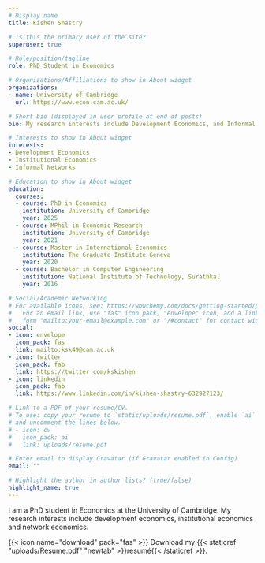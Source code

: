 ```yaml
---
# Display name
title: Kishen Shastry

# Is this the primary user of the site?
superuser: true

# Role/position/tagline
role: PhD Student in Economics

# Organizations/Affiliations to show in About widget
organizations:
- name: University of Cambridge
  url: https://www.econ.cam.ac.uk/

# Short bio (displayed in user profile at end of posts)
bio: My research interests include Development Economics, and Informal Institutions.

# Interests to show in About widget
interests:
- Development Economics
- Institutional Economics
- Informal Networks

# Education to show in About widget
education:
  courses:
  - course: PhD in Economics
    institution: University of Cambridge
    year: 2025
  - course: MPhil in Economic Research
    institution: University of Cambridge
    year: 2021
  - course: Master in International Economics
    institution: The Graduate Institute Geneva
    year: 2020
  - course: Bachelor in Computer Engineering
    institution: National Institute of Technology, Surathkal
    year: 2016

# Social/Academic Networking
# For available icons, see: https://wowchemy.com/docs/getting-started/page-builder/#icons
#   For an email link, use "fas" icon pack, "envelope" icon, and a link in the
#   form "mailto:your-email@example.com" or "/#contact" for contact widget.
social:
- icon: envelope
  icon_pack: fas
  link: mailto:ksk49@cam.ac.uk
- icon: twitter
  icon_pack: fab
  link: https://twitter.com/kskishen
- icon: linkedin
  icon_pack: fab
  link: https://www.linkedin.com/in/kishen-shastry-632927123/

# Link to a PDF of your resume/CV.
# To use: copy your resume to `static/uploads/resume.pdf`, enable `ai` icons in `params.toml`, 
# and uncomment the lines below.
# - icon: cv
#   icon_pack: ai
#   link: uploads/resume.pdf

# Enter email to display Gravatar (if Gravatar enabled in Config)
email: ""

# Highlight the author in author lists? (true/false)
highlight_name: true
---
```


I am a PhD student in Economics at the University of Cambridge. My research interests include development economics, institutional economics and network economics.

{{< icon name="download" pack="fas" >}} Download my {{< staticref "uploads/Resume.pdf" "newtab" >}}resumé{{< /staticref >}}.
